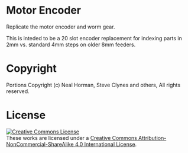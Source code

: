 # Motor Encoder
Replicate the motor encoder and worm gear.

This is inteded to be a 20 slot encoder replacement for indexing parts in 2mm vs. standard 4mm steps on older 8mm feeders.

# Copyright
Portions Copyright (c) Neal Horman, Steve Clynes and others, All rights reserved.

# License
<a rel="license" href="http://creativecommons.org/licenses/by-nc-sa/4.0/"><img alt="Creative Commons License" style="border-width:0" src="https://i.creativecommons.org/l/by-nc-sa/4.0/88x31.png" /></a><br />These works are licensed under a <a rel="license" href="http://creativecommons.org/licenses/by-nc-sa/4.0/">Creative Commons Attribution-NonCommercial-ShareAlike 4.0 International License</a>.
